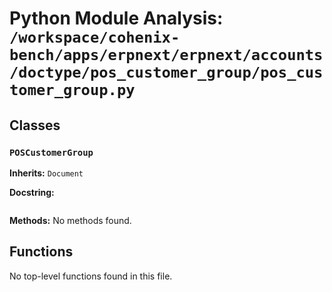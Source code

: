 # Python Module Analysis: `/workspace/cohenix-bench/apps/erpnext/erpnext/accounts/doctype/pos_customer_group/pos_customer_group.py`

## Classes

### `POSCustomerGroup`
**Inherits:** `Document`


**Docstring:**
```

```

**Methods:**
No methods found.




## Functions

No top-level functions found in this file.
